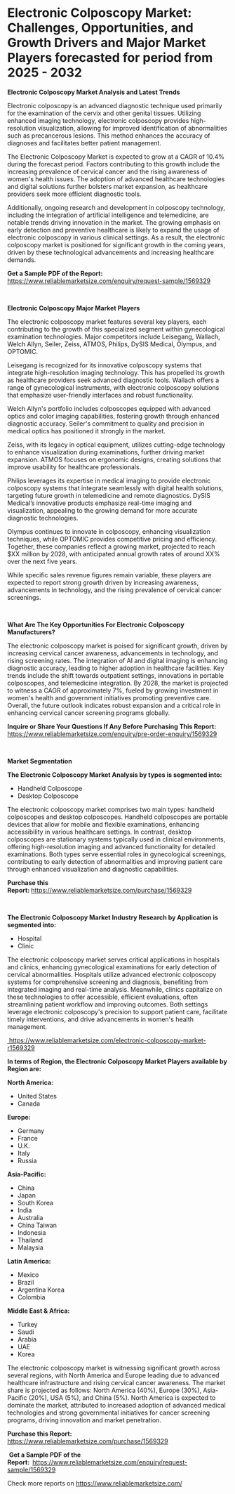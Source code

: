 <p><h1>Electronic Colposcopy Market: Challenges, Opportunities, and Growth Drivers and Major Market Players forecasted for period from 2025 - 2032</h1></p><p><strong>Electronic Colposcopy Market Analysis and Latest Trends</strong></p>
<p><p>Electronic colposcopy is an advanced diagnostic technique used primarily for the examination of the cervix and other genital tissues. Utilizing enhanced imaging technology, electronic colposcopy provides high-resolution visualization, allowing for improved identification of abnormalities such as precancerous lesions. This method enhances the accuracy of diagnoses and facilitates better patient management.</p><p>The Electronic Colposcopy Market is expected to grow at a CAGR of 10.4% during the forecast period. Factors contributing to this growth include the increasing prevalence of cervical cancer and the rising awareness of women's health issues. The adoption of advanced healthcare technologies and digital solutions further bolsters market expansion, as healthcare providers seek more efficient diagnostic tools. </p><p>Additionally, ongoing research and development in colposcopy technology, including the integration of artificial intelligence and telemedicine, are notable trends driving innovation in the market. The growing emphasis on early detection and preventive healthcare is likely to expand the usage of electronic colposcopy in various clinical settings. As a result, the electronic colposcopy market is positioned for significant growth in the coming years, driven by these technological advancements and increasing healthcare demands.</p></p>
<p><strong>Get a Sample PDF of the Report:&nbsp;</strong> <a href="https://www.reliablemarketsize.com/enquiry/request-sample/1569329?utm_campaign=3555&utm_medium=2&utm_source=Github&utm_content=ia&utm_term=25032025&utm_id=electronic-colposcopy">https://www.reliablemarketsize.com/enquiry/request-sample/1569329</a></p>
<p>&nbsp;</p>
<p><strong>Electronic Colposcopy Major Market Players</strong></p>
<p><p>The electronic colposcopy market features several key players, each contributing to the growth of this specialized segment within gynecological examination technologies. Major competitors include Leisegang, Wallach, Welch Allyn, Seiler, Zeiss, ATMOS, Philips, DySIS Medical, Olympus, and OPTOMIC.</p><p>Leisegang is recognized for its innovative colposcopy systems that integrate high-resolution imaging technology. This has propelled its growth as healthcare providers seek advanced diagnostic tools. Wallach offers a range of gynecological instruments, with electronic colposcopy solutions that emphasize user-friendly interfaces and robust functionality.</p><p>Welch Allyn's portfolio includes colposcopes equipped with advanced optics and color imaging capabilities, fostering growth through enhanced diagnostic accuracy. Seiler's commitment to quality and precision in medical optics has positioned it strongly in the market.</p><p>Zeiss, with its legacy in optical equipment, utilizes cutting-edge technology to enhance visualization during examinations, further driving market expansion. ATMOS focuses on ergonomic designs, creating solutions that improve usability for healthcare professionals.</p><p>Philips leverages its expertise in medical imaging to provide electronic colposcopy systems that integrate seamlessly with digital health solutions, targeting future growth in telemedicine and remote diagnostics. DySIS Medical’s innovative products emphasize real-time imaging and visualization, appealing to the growing demand for more accurate diagnostic technologies.</p><p>Olympus continues to innovate in colposcopy, enhancing visualization techniques, while OPTOMIC provides competitive pricing and efficiency. Together, these companies reflect a growing market, projected to reach $XX million by 2028, with anticipated annual growth rates of around XX% over the next five years.</p><p>While specific sales revenue figures remain variable, these players are expected to report strong growth driven by increasing awareness, advancements in technology, and the rising prevalence of cervical cancer screenings.</p></p>
<p>&nbsp;</p>
<p><strong>What Are The Key Opportunities For Electronic Colposcopy Manufacturers?</strong></p>
<p><p>The electronic colposcopy market is poised for significant growth, driven by increasing cervical cancer awareness, advancements in technology, and rising screening rates. The integration of AI and digital imaging is enhancing diagnostic accuracy, leading to higher adoption in healthcare facilities. Key trends include the shift towards outpatient settings, innovations in portable colposcopes, and telemedicine integration. By 2028, the market is projected to witness a CAGR of approximately 7%, fueled by growing investment in women's health and government initiatives promoting preventive care. Overall, the future outlook indicates robust expansion and a critical role in enhancing cervical cancer screening programs globally.</p></p>
<p><strong>Inquire or Share Your Questions If Any Before Purchasing This Report:</strong> <a href="https://www.reliablemarketsize.com/enquiry/pre-order-enquiry/1569329?utm_campaign=3555&utm_medium=2&utm_source=Github&utm_content=ia&utm_term=25032025&utm_id=electronic-colposcopy">https://www.reliablemarketsize.com/enquiry/pre-order-enquiry/1569329</a></p>
<p>&nbsp;</p>
<p><strong>Market Segmentation</strong></p>
<p><strong>The Electronic Colposcopy Market Analysis by types is segmented into:</strong></p>
<p><ul><li>Handheld Colposcope</li><li>Desktop Colposcope</li></ul></p>
<p><p>The electronic colposcopy market comprises two main types: handheld colposcopes and desktop colposcopes. Handheld colposcopes are portable devices that allow for mobile and flexible examinations, enhancing accessibility in various healthcare settings. In contrast, desktop colposcopes are stationary systems typically used in clinical environments, offering high-resolution imaging and advanced functionality for detailed examinations. Both types serve essential roles in gynecological screenings, contributing to early detection of abnormalities and improving patient care through enhanced visualization and diagnostic capabilities.</p></p>
<p><strong>Purchase this Report:&nbsp;</strong><a href="https://www.reliablemarketsize.com/purchase/1569329?utm_campaign=3555&utm_medium=2&utm_source=Github&utm_content=ia&utm_term=25032025&utm_id=electronic-colposcopy">https://www.reliablemarketsize.com/purchase/1569329</a></p>
<p>&nbsp;</p>
<p><strong>The Electronic Colposcopy Market Industry Research by Application is segmented into:</strong></p>
<p><ul><li>Hospital</li><li>Clinic</li></ul></p>
<p><p>The electronic colposcopy market serves critical applications in hospitals and clinics, enhancing gynecological examinations for early detection of cervical abnormalities. Hospitals utilize advanced electronic colposcopy systems for comprehensive screening and diagnosis, benefiting from integrated imaging and real-time analysis. Meanwhile, clinics capitalize on these technologies to offer accessible, efficient evaluations, often streamlining patient workflow and improving outcomes. Both settings leverage electronic colposcopy's precision to support patient care, facilitate timely interventions, and drive advancements in women's health management.</p></p>
<p><a href="https://www.reliablemarketsize.com/electronic-colposcopy-market-r1569329?utm_campaign=3555&utm_medium=2&utm_source=Github&utm_content=ia&utm_term=25032025&utm_id=electronic-colposcopy">&nbsp;https://www.reliablemarketsize.com/electronic-colposcopy-market-r1569329</a></p>
<p><strong>In terms of Region, the Electronic Colposcopy Market Players available by Region are:</strong></p>
<p>
    <p> <strong> North America: </strong>
        <ul>
            <li>United States</li>
            <li>Canada</li>
        </ul>
        </p> 
    <p> <strong> Europe: </strong>
        <ul>
            <li>Germany</li>
            <li>France</li>
            <li>U.K.</li>
            <li>Italy</li>
            <li>Russia</li>
        </ul>
        </p> 
    <p> <strong> Asia-Pacific: </strong>
        <ul>
            <li>China</li>
            <li>Japan</li>
            <li>South Korea</li>
            <li>India</li>
            <li>Australia</li>
            <li>China Taiwan</li>
            <li>Indonesia</li>
            <li>Thailand</li>
            <li>Malaysia</li>
        </ul>
        </p> 
    <p> <strong> Latin America: </strong>
        <ul>
            <li>Mexico</li>
            <li>Brazil</li>
            <li>Argentina Korea</li>
            <li>Colombia</li>
        </ul>
        </p> 
    <p> <strong> Middle East & Africa: </strong>
        <ul>
            <li>Turkey</li>
            <li>Saudi</li>
            <li>Arabia</li>
            <li>UAE</li>
            <li>Korea</li>
        </ul>
    </p>
    </p>
<p><p>The electronic colposcopy market is witnessing significant growth across several regions, with North America and Europe leading due to advanced healthcare infrastructure and rising cervical cancer awareness. The market share is projected as follows: North America (40%), Europe (30%), Asia-Pacific (20%), USA (5%), and China (5%). North America is expected to dominate the market, attributed to increased adoption of advanced medical technologies and strong governmental initiatives for cancer screening programs, driving innovation and market penetration.</p></p>
<p><strong>Purchase this Report: </strong><a href="https://www.reliablemarketsize.com/purchase/1569329?utm_campaign=3555&utm_medium=2&utm_source=Github&utm_content=ia&utm_term=25032025&utm_id=electronic-colposcopy">https://www.reliablemarketsize.com/purchase/1569329</a></p>
<p>&nbsp;<strong>Get a Sample PDF of the Report:&nbsp;&nbsp;</strong><a href="https://www.reliablemarketsize.com/enquiry/request-sample/1569329?utm_campaign=3555&utm_medium=2&utm_source=Github&utm_content=ia&utm_term=25032025&utm_id=electronic-colposcopy">https://www.reliablemarketsize.com/enquiry/request-sample/1569329</a></p>
<p><strong></strong></p>
<p>Check more reports on <a href="https://www.reliablemarketsize.com/?utm_campaign=3555&utm_medium=2&utm_source=Github&utm_content=ia&utm_term=25032025&utm_id=electronic-colposcopy">https://www.reliablemarketsize.com/</a></p>